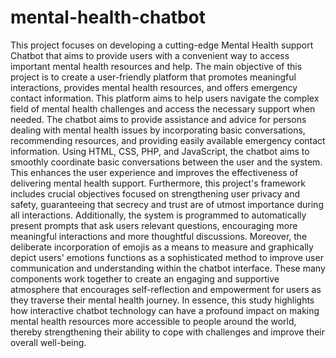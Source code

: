 # mental-health-chatbot

This project focuses on developing a cutting-edge Mental Health support Chatbot that aims to provide users with a convenient way to access important mental health resources and help. The main objective of this project is to create a user-friendly platform that promotes meaningful interactions, provides mental health resources, and offers emergency contact information. This platform aims to help users navigate the complex field of mental health challenges and access the necessary support when needed. The chatbot aims to provide assistance and advice for persons dealing with mental health issues by incorporating basic conversations, recommending resources, and providing easily available emergency contact information. Using HTML, CSS, PHP, and JavaScript, the chatbot aims to smoothly coordinate basic conversations between the user and the system. This enhances the user experience and improves the effectiveness of delivering mental health support. Furthermore, this project's framework includes crucial objectives focused on strengthening user privacy and safety, guaranteeing that secrecy and trust are of utmost importance during all interactions. Additionally, the system is programmed to automatically present prompts that ask users relevant questions, encouraging more meaningful interactions and more thoughtful discussions. Moreover, the deliberate incorporation of emojis as a means to measure and graphically depict users' emotions functions as a sophisticated method to improve user communication and understanding within the chatbot interface. These many components work together to create an engaging and supportive atmosphere that encourages self-reflection and empowerment for users as they traverse their mental health journey. In essence, this study highlights how interactive chatbot technology can have a profound impact on making mental health resources more accessible to people around the world, thereby strengthening their ability to cope with challenges and improve their overall well-being.
